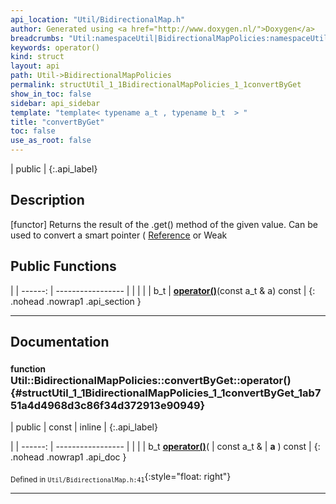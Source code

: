 ```yaml
---
api_location: "Util/BidirectionalMap.h"
author: Generated using <a href="http://www.doxygen.nl/">Doxygen</a>
breadcrumbs: "Util:namespaceUtil|BidirectionalMapPolicies:namespaceUtil_1_1BidirectionalMapPolicies"
keywords: operator()
kind: struct
layout: api
path: Util->BidirectionalMapPolicies
permalink: structUtil_1_1BidirectionalMapPolicies_1_1convertByGet
show_in_toc: false
sidebar: api_sidebar
template: "template< typename a_t , typename b_t  > "
title: "convertByGet"
toc: false
use_as_root: false
---
```


| public |
{:.api_label}

## Description



[functor] Returns the result of the .get() method of the given value. Can be used to convert a smart pointer ( [Reference](classUtil_1_1Reference) or Weak



## Public Functions

|
| ------: | ----------------- |
|  | |
| b_t | **[operator()](#structUtil_1_1BidirectionalMapPolicies_1_1convertByGet_1ab751a4d4968d3c86f34d372913e90949)**(const a_t & a) const |
{: .nohead .nowrap1 .api_section }


-------------------------------------------------------------------

## Documentation

### <small>function</small><br/> Util::BidirectionalMapPolicies::convertByGet::operator() {#structUtil_1_1BidirectionalMapPolicies_1_1convertByGet_1ab751a4d4968d3c86f34d372913e90949}

| public | const | inline |
{:.api_label}

|
| ------: | ----------------- |
|  |
| b_t **[operator()](#structUtil_1_1BidirectionalMapPolicies_1_1convertByGet_1ab751a4d4968d3c86f34d372913e90949)**( | const a_t & | **a** ) const |
{: .nohead .nowrap1 .api_doc }





<sub>Defined in `Util/BidirectionalMap.h:41`</sub>{:style="float: right"}

-------------------------------------------------------------------

